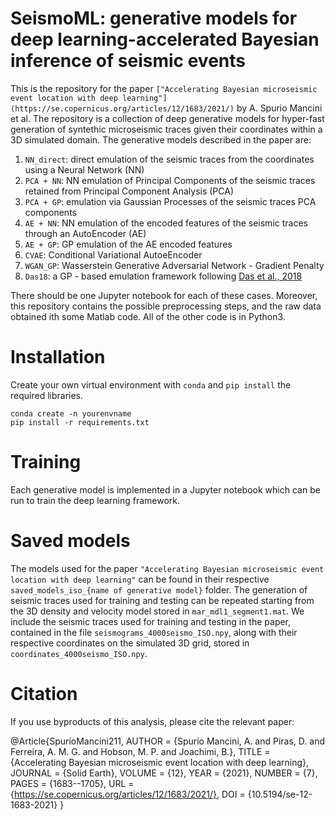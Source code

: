 # SeismoML: generative models for deep learning-accelerated Bayesian inference of seismic events

This is the repository for the paper `["Accelerating Bayesian microseismic event location with deep learning"](https://se.copernicus.org/articles/12/1683/2021/)` by A. Spurio Mancini et al. The repository is a collection of deep generative models for hyper-fast generation of syntethic microseismic traces given their coordinates within a 3D simulated domain. The generative models described in the paper are:

1) `NN_direct`: direct emulation of the seismic traces from the coordinates using a Neural Network (NN)
2) `PCA + NN`: NN emulation of Principal Components of the seismic traces retained from Principal Component Analysis (PCA) 
3) `PCA + GP`: emulation via Gaussian Processes of the seismic traces PCA components
4) `AE + NN`: NN emulation of the encoded features of the seismic traces through an AutoEncoder (AE)
5) `AE + GP`: GP emulation of the AE encoded features
6) `CVAE`: Conditional Variational AutoeEncoder
7) `WGAN_GP`: Wasserstein Generative Adversarial Network - Gradient Penalty
8) `Das18`: a GP - based emulation framework following [Das et al., 2018](https://academic.oup.com/gji/article/215/2/1257/5056164)

There should be one Jupyter notebook for each of these cases. Moreover, this repository contains the possible preprocessing steps, and the raw data obtained ith some Matlab code.
All of the other code is in Python3. 


# Installation

Create your own virtual environment with `conda` and `pip install` the required libraries.

    conda create -n yourenvname
    pip install -r requirements.txt


# Training

Each generative model is implemented in a Jupyter notebook which can be run to train the deep learning framework. 

# Saved models

The models used for the paper `"Accelerating Bayesian microseismic event location with deep learning"` can be found in their respective `saved_models_iso_{name of generative model}` folder. The generation of seismic traces used for training and testing can be repeated starting from the 3D density and velocity model stored in `mar_mdl1_segment1.mat`. We include the seismic traces used for training and testing in the paper, contained in the file `seismograms_4000seismo_ISO.npy`, along with their respective coordinates on the simulated 3D grid, stored in `coordinates_4000seismo_ISO.npy`.

# Citation

If you use byproducts of this analysis, please cite the relevant paper:
   
  @Article{SpurioMancini211,
  AUTHOR = {Spurio Mancini, A. and Piras, D. and Ferreira, A. M. G. and Hobson, M. P. and Joachimi, B.},
  TITLE = {Accelerating Bayesian microseismic event location with deep learning},
  JOURNAL = {Solid Earth},
  VOLUME = {12},
  YEAR = {2021},
  NUMBER = {7},
  PAGES = {1683--1705},
  URL = {https://se.copernicus.org/articles/12/1683/2021/},
  DOI = {10.5194/se-12-1683-2021}
  }
